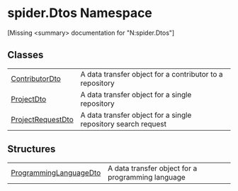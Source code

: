 # spider.Dtos Namespace


\[Missing &lt;summary&gt; documentation for "N:spider.Dtos"\]



## Classes
<table>
<tr>
<td><a href="ab468317-fcd5-aacc-a639-7b5dc9551899">ContributorDto</a></td>
<td>A data transfer object for a contributor to a repository</td></tr>
<tr>
<td><a href="7153ffa9-75d9-d756-b8b0-dace1841bf5b">ProjectDto</a></td>
<td>A data transfer object for a single repository</td></tr>
<tr>
<td><a href="12393ff2-f4e8-f895-f359-5363e9206efc">ProjectRequestDto</a></td>
<td>A data transfer object for a single repository search request</td></tr>
</table>

## Structures
<table>
<tr>
<td><a href="b33e2502-928c-ce84-7fd4-d1f443714227">ProgrammingLanguageDto</a></td>
<td>A data transfer object for a programming language</td></tr>
</table>